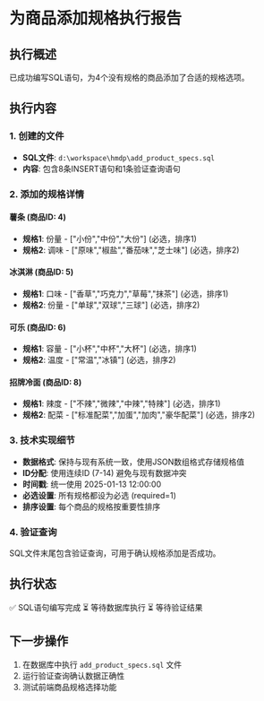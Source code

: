 # 为商品添加规格执行报告

## 执行概述
已成功编写SQL语句，为4个没有规格的商品添加了合适的规格选项。

## 执行内容

### 1. 创建的文件
- **SQL文件**: `d:\workspace\hmdp\add_product_specs.sql`
- **内容**: 包含8条INSERT语句和1条验证查询语句

### 2. 添加的规格详情

#### 薯条 (商品ID: 4)
- **规格1**: 份量 - ["小份","中份","大份"] (必选，排序1)
- **规格2**: 调味 - ["原味","椒盐","番茄味","芝士味"] (必选，排序2)

#### 冰淇淋 (商品ID: 5)  
- **规格1**: 口味 - ["香草","巧克力","草莓","抹茶"] (必选，排序1)
- **规格2**: 份量 - ["单球","双球","三球"] (必选，排序2)

#### 可乐 (商品ID: 6)
- **规格1**: 容量 - ["小杯","中杯","大杯"] (必选，排序1)
- **规格2**: 温度 - ["常温","冰镇"] (必选，排序2)

#### 招牌冷面 (商品ID: 8)
- **规格1**: 辣度 - ["不辣","微辣","中辣","特辣"] (必选，排序1)
- **规格2**: 配菜 - ["标准配菜","加蛋","加肉","豪华配菜"] (必选，排序2)

### 3. 技术实现细节
- **数据格式**: 保持与现有系统一致，使用JSON数组格式存储规格值
- **ID分配**: 使用连续ID (7-14) 避免与现有数据冲突
- **时间戳**: 统一使用 2025-01-13 12:00:00
- **必选设置**: 所有规格都设为必选 (required=1)
- **排序设置**: 每个商品的规格按重要性排序

### 4. 验证查询
SQL文件末尾包含验证查询，可用于确认规格添加是否成功。

## 执行状态
✅ SQL语句编写完成
⏳ 等待数据库执行
⏳ 等待验证结果

## 下一步操作
1. 在数据库中执行 `add_product_specs.sql` 文件
2. 运行验证查询确认数据正确性
3. 测试前端商品规格选择功能
